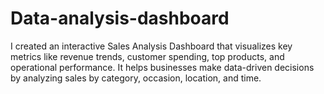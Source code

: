 # Data-analysis-dashboard
I created an interactive Sales Analysis Dashboard that visualizes key metrics like revenue trends, customer spending, top products, and operational performance. It helps businesses make data-driven decisions by analyzing sales by category, occasion, location, and time.
